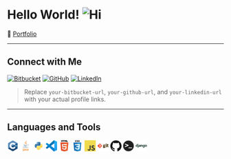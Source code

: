 # Hello World! <img src="https://user-images.githubusercontent.com/1303154/88677602-1635ba80-d120-11ea-84d8-d263ba5fc3c0.gif" width="28" alt="Hi">

🔗 [Portfolio](https://kodygentry.github.io/)

---

## Connect with Me

[![Bitbucket](https://cdn.jsdelivr.net/npm/simple-icons@v3/icons/bitbucket.svg)](your-bitbucket-url) 
[![GitHub](https://cdn.jsdelivr.net/npm/simple-icons@v3/icons/github.svg)](your-github-url) 
[![LinkedIn](https://cdn.jsdelivr.net/npm/simple-icons@v3/icons/linkedin.svg)](your-linkedin-url)

> Replace `your-bitbucket-url`, `your-github-url`, and `your-linkedin-url` with your actual profile links.

---

## Languages and Tools

<p align="left">
  <img src="https://raw.githubusercontent.com/github/explore/80688e429a7d4ef2fca1e82350fe8e3517d3494d/topics/cpp/cpp.png" width="26" alt="C++" />
  <img src="https://raw.githubusercontent.com/github/explore/80688e429a7d4ef2fca1e82350fe8e3517d3494d/topics/java/java.png" width="26" alt="Java" />
  <img src="https://raw.githubusercontent.com/github/explore/80688e429a7d4ef2fca1e82350fe8e3517d3494d/topics/python/python.png" width="26" alt="Python" />
  <img src="https://raw.githubusercontent.com/github/explore/80688e429a7d4ef2fca1e82350fe8e3517d3494d/topics/visual-studio-code/visual-studio-code.png" width="26" alt="Visual Studio Code" />
  <img src="https://raw.githubusercontent.com/github/explore/80688e429a7d4ef2fca1e82350fe8e3517d3494d/topics/html/html.png" width="26" alt="HTML5" />
  <img src="https://raw.githubusercontent.com/github/explore/80688e429a7d4ef2fca1e82350fe8e3517d3494d/topics/css/css.png" width="26" alt="CSS3" />
  <img src="https://raw.githubusercontent.com/github/explore/80688e429a7d4ef2fca1e82350fe8e3517d3494d/topics/javascript/javascript.png" width="26" alt="JavaScript" />
  <img src="https://raw.githubusercontent.com/github/explore/80688e429a7d4ef2fca1e82350fe8e3517d3494d/topics/git/git.png" width="26" alt="Git" />
  <img src="https://raw.githubusercontent.com/github/explore/78df643247d429f6cc873026c0622819ad797942/topics/github/github.png" width="26" alt="GitHub" />
  <img src="https://raw.githubusercontent.com/github/explore/80688e429a7d4ef2fca1e82350fe8e3517d3494d/topics/terminal/terminal.png" width="26" alt="Terminal" />
  <img src="https://raw.githubusercontent.com/github/explore/80688e429a7d4ef2fca1e82350fe8e3517d3494d/topics/django/django.png" width="26" alt="Django" />
</p>
